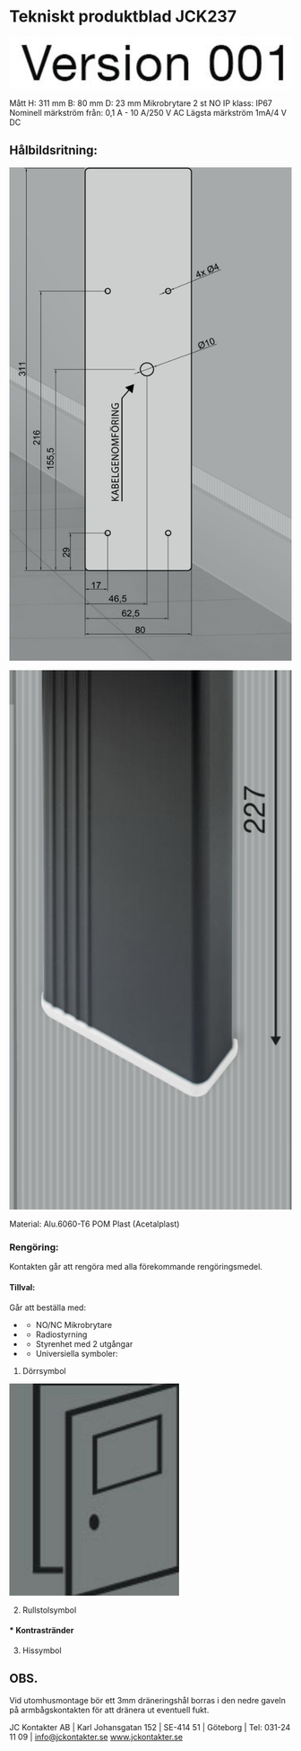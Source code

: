 # Tekniskt produktblad JCK237

![](images/_page_0_Picture_1.jpeg)

Mått H: 311 mm B: 80 mm D: 23 mm Mikrobrytare 2 st NO IP klass: IP67 Nominell märkström från: 0,1 A - 10 A/250 V AC Lägsta märkström 1mA/4 V DC

## Hålbildsritning:

![](images/_page_0_Picture_4.jpeg)

![](images/_page_0_Picture_5.jpeg)

Material: Alu.6060-T6 POM Plast (Acetalplast)

### Rengöring:

Kontakten går att rengöra med alla förekommande rengöringsmedel.

#### Tillval:

Går att beställa med:

- * NO/NC Mikrobrytare
- * Radiostyrning
- * Styrenhet med 2 utgångar
- * Universiella symboler:

1. Dörrsymbol

![](images/_page_0_Figure_16.jpeg)

2. Rullstolsymbol

#### * Kontrastränder

3. Hissymbol

## OBS.

Vid utomhusmontage bör ett 3mm dräneringshål borras i den nedre gaveln på armbågskontakten för att dränera ut eventuell fukt.

JC Kontakter AB | Karl Johansgatan 152 | SE-414 51 | Göteborg | Tel: 031-24 11 09 | info@jckontakter.se www.jckontakter.se